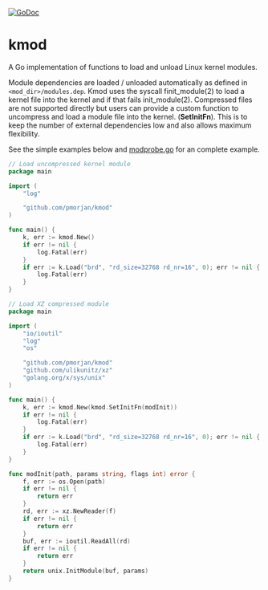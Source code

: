 [![GoDoc](https://godoc.org/github.com/pmorjan/kmod?status.svg)](https://godoc.org/github.com/pmorjan/kmod)

# kmod

A Go implementation of functions to load and unload Linux kernel modules.

Module dependencies are loaded / unloaded automatically as defined in
`<mod_dir>/modules.dep`.
Kmod uses the syscall finit_module(2) to load a kernel file into the kernel
and if that fails init_module(2). Compressed files are not supported
directly but users can provide a custom function to uncompress and load a module
file into the kernel. (**SetInitFn**). This is to keep the number of external
dependencies low and also allows maximum flexibility.

See the simple examples below and [modprobe.go](https://github.com/pmorjan/kmod/blob/master/cmd/modprobe/modprobe.go)
for an complete example.

```go
// Load uncompressed kernel module
package main

import (
    "log"

    "github.com/pmorjan/kmod"
)

func main() {
    k, err := kmod.New()
    if err != nil {
        log.Fatal(err)
    }
    if err := k.Load("brd", "rd_size=32768 rd_nr=16", 0); err != nil {
        log.Fatal(err)
    }
}
```

```go
// Load XZ compressed module
package main

import (
    "io/ioutil"
    "log"
    "os"

    "github.com/pmorjan/kmod"
    "github.com/ulikunitz/xz"
    "golang.org/x/sys/unix"
)

func main() {
    k, err := kmod.New(kmod.SetInitFn(modInit))
    if err != nil {
        log.Fatal(err)
    }
    if err := k.Load("brd", "rd_size=32768 rd_nr=16", 0); err != nil {
        log.Fatal(err)
    }
}

func modInit(path, params string, flags int) error {
    f, err := os.Open(path)
    if err != nil {
        return err
    }
    rd, err := xz.NewReader(f)
    if err != nil {
        return err
    }
    buf, err := ioutil.ReadAll(rd)
    if err != nil {
        return err
    }
    return unix.InitModule(buf, params)
}
```

